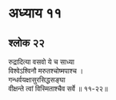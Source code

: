 # अध्याय ११

## श्लोक २२

रुद्रादित्या वसवो ये च साध्या<br>विश्वेऽश्विनौ मरुतश्चोष्मपाश्च ।<br>गन्धर्वयक्षासुरसिद्धसङ्घा<br>वीक्षन्ते त्वां विस्मिताश्चैव सर्वे ॥ ११-२२॥<br><br>

